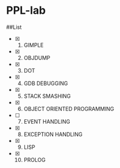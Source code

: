 # PPL-lab

##List

- [X] 1.  GIMPLE
- [X] 2.  OBJDUMP
- [X] 3.  DOT
- [X] 4.  GDB DEBUGGING
- [X] 5.  STACK SMASHING
- [X] 6.  OBJECT ORIENTED PROGRAMMING
- [ ] 7.  EVENT HANDLING
- [X] 8.  EXCEPTION HANDLING
- [X] 9.  LISP
- [X] 10. PROLOG
